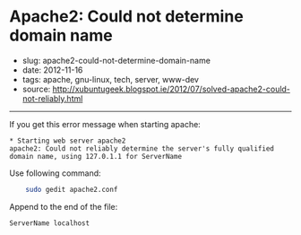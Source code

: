 # Apache2: Could not determine domain name

- slug: apache2-could-not-determine-domain-name
- date: 2012-11-16
- tags: apache, gnu-linux, tech, server, www-dev
- source: http://xubuntugeek.blogspot.ie/2012/07/solved-apache2-could-not-reliably.html

-------------------------------

If you get this error message when starting apache:

	* Starting web server apache2
	apache2: Could not reliably determine the server's fully qualified domain name, using 127.0.1.1 for ServerName

Use following command:

````bash
	sudo gedit apache2.conf
````

Append to the end of the file:

	ServerName localhost
